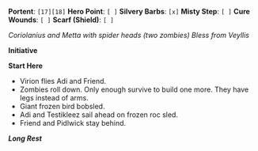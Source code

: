 **Portent**: `[17][18]`
**Hero Point**: `[ ]`
**Silvery Barbs**: `[x]`
**Misty Step**: `[ ]`
**Cure Wounds**: `[ ]`
**Scarf (Shield)**: `[ ]`

*Coriolanius and Metta with spider heads (two zombies)*
*Bless from Veyllis*

**Initiative**

**Start Here**
- Virion flies Adi and Friend.
- Zombies roll down. Only enough survive to build one more. They have legs instead of arms.
- Giant frozen bird bobsled.
- Adi and Testikleez sail ahead on frozen roc sled.
- Friend and Pidlwick stay behind.

***Long Rest***

